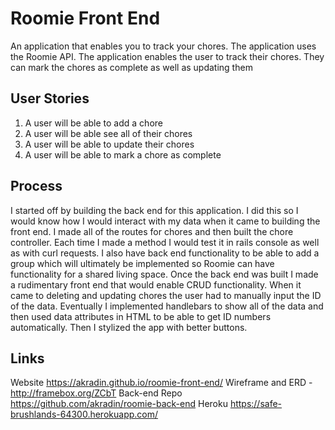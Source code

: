 
# Roomie Front End

An application that enables you to track your chores. The application uses
the Roomie API. The application enables the user to track their chores. They
can mark the chores as complete as well as updating them


## User Stories

1. A user will be able to add a chore
2. A user will be able see all of their chores
3. A user will be able to update their chores
4. A user will be able to mark a chore as complete

## Process

I started off by building the back end for this application. I did this so I would know how I would interact with my data when it came to building the front end. I made all of the routes for chores and then built the chore controller. Each time I made a method I would test it in rails console as well as with curl requests. I also have back end functionality to be able to add a group which will ultimately be implemented so Roomie can have functionality for a shared living space. Once the back end was built I made a rudimentary front end that would enable CRUD functionality. When it came to deleting and updating chores the user had to manually input the ID of the data. Eventually I implemented handlebars to show all of the data and then used data attributes in HTML to be able to get ID numbers automatically. Then I stylized the app with better buttons.



## Links

Website https://akradin.github.io/roomie-front-end/
Wireframe and ERD - http://framebox.org/ZCbT
Back-end Repo https://github.com/akradin/roomie-back-end
Heroku https://safe-brushlands-64300.herokuapp.com/
